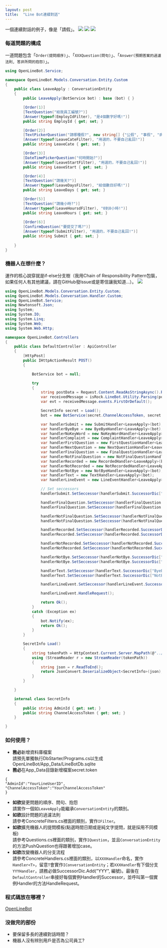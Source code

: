 ```yaml
---
layout: post
title:  "Line Bot連續對話"
---
```

一個連續對話的例子，像是「請假」。
![](../../../assets/misc/line1.png)
![](../../../assets/misc/line2.png)
![](../../../assets/misc/line3.png)

### 每道問題的構成
一道問題包含「``Order(提問順序)``」、「``XXXQuestion(問句)``」、「``Answer(預期答案的過濾法則, 答非所問的抱怨)``」。
~~~c#
using OpenLineBot.Service;

namespace OpenLineBot.Models.Conversation.Entity.Custom
{
    public class LeaveApply : ConversationEntity
    {
        public LeaveApply(BotService bot) : base (bot) { }

        [Order(1)]
        [TextQuestion("給我員工編號?")]
        [Answer(typeof(EmployIdFilter), "是4個數字好嗎!")]
        public string EmployId { get; set; }

        [Order(2)]
        [TextPickerQuestion("請哪種假?", new string[] {"公假", "事假", "病假"})]
        [Answer(typeof(LeaveCateFilter), "用選的，不要自己亂回!")]
        public string LeaveCate { get; set; }

        [Order(3)]
        [DateTimePickerQuestion("何時開始?")]
        [Answer(typeof(LeaveStartFilter), "用選的，不要自己亂回!")]
        public string LeaveStart { get; set; }

        [Order(4)]
        [TextQuestion("請幾天?")]
        [Answer(typeof(LeaveDaysFilter), "給個數目好嗎!")]
        public string LeaveDays { get; set; }

        [Order(5)]
        [TextQuestion("請幾小時?")]
        [Answer(typeof(LeaveHoursdFilter), "0到8小時!")]
        public string LeaveHours { get; set; }
        
        [Order(6)]
        [ConfirmQuestion("要提交了嗎?")]
        [Answer(typeof(SubmitFilter), "用選的，不要自己亂回!")]
        public string Submit { get; set; }
        
    }
}
~~~

### 機器人在想什麼？
運作的核心說穿就是if-else分支樹（我用Chain of Responsibility Pattern包裝，如果任何人有其他建議，請在GitHub發Issue或是寄信讓我知道...）。
![](../../../assets/misc/line4.png)
~~~c#
using OpenLineBot.Models.Conversation.Entity.Custom;
using OpenLineBot.Models.Conversation.Handler.Custom;
using OpenLineBot.Service;
using Newtonsoft.Json;
using System;
using System.IO;
using System.Linq;
using System.Web;
using System.Web.Http;

namespace OpenLineBot.Controllers
{
    public class DefaultController : ApiController
    {
        [HttpPost]
        public IHttpActionResult POST()
        {

            BotService bot = null;

            try
            {
                string postData = Request.Content.ReadAsStringAsync().Result;
                var receivedMessage = isRock.LineBot.Utility.Parsing(postData);
                var evt = receivedMessage.events.FirstOrDefault();

                SecretInfo secret = Load();
                bot = new BotService(secret.ChannelAccessToken, secret.AdminId, evt);

                var handlerSubmit = new SubmitHandler<LeaveApply>(bot);
                var handlerByeBye = new ByeByeHandler<LeaveApply>(bot);
                var handlerNoKeyWord = new NoKeyWordHandler<LeaveApply>(bot);
                var handlerComplaint = new ComplaintHandler<LeaveApply>(bot);
                var handlerFirstQuestion = new FirstQuestionHandler<LeaveApply>(bot);
                var handlerNextQuestion = new NextQuestionHandler<LeaveApply>(bot);
                var handlerFinalQuestion = new FinalQuestionHandler<LeaveApply>(bot);
                var handlerNotFinalQuestion = new NotFinalQuestionHandler<LeaveApply>(bot);
                var handlerRecorded = new RecordedHandler<LeaveApply>(bot);
                var handlerNotRecorded = new NotRecordedHandler<LeaveApply>(bot);
                var handlerNotBye = new NotByeHandler<LeaveApply>(bot);
                var handlerText = new TextHandler<LeaveApply>(bot);
                var handlerLineEvent = new LineEventHandler<LeaveApply>(bot);

                // Set seccessors
                handlerSubmit.SetSeccessor(handlerSubmit.SuccessorDic["ByeBye"], handlerByeBye);

                handlerFinalQuestion.SetSeccessor(handlerFinalQuestion.SuccessorDic["Submit"], handlerSubmit);
                handlerFinalQuestion.SetSeccessor(handlerFinalQuestion.SuccessorDic["ByeBye"], handlerByeBye);

                handlerNotFinalQuestion.SetSeccessor(handlerNotFinalQuestion.SuccessorDic["NextQuestion"], handlerNextQuestion);
                handlerNotFinalQuestion.SetSeccessor(handlerNotFinalQuestion.SuccessorDic["Complaint"], handlerComplaint);

                handlerRecorded.SetSeccessor(handlerRecorded.SuccessorDic["FinalQuestion"], handlerFinalQuestion);
                handlerRecorded.SetSeccessor(handlerRecorded.SuccessorDic["NotFinalQuestion"], handlerNotFinalQuestion);

                handlerNotRecorded.SetSeccessor(handlerNotRecorded.SuccessorDic["FirstQuestion"], handlerFirstQuestion);
                handlerNotRecorded.SetSeccessor(handlerNotRecorded.SuccessorDic["NoKeyWord"], handlerNoKeyWord);

                handlerNotBye.SetSeccessor(handlerNotBye.SuccessorDic["Recorded"], handlerRecorded);
                handlerNotBye.SetSeccessor(handlerNotBye.SuccessorDic["NotRecorded"], handlerNotRecorded);

                handlerText.SetSeccessor(handlerText.SuccessorDic["ByeBye"], handlerByeBye);
                handlerText.SetSeccessor(handlerText.SuccessorDic["NotBye"], handlerNotBye);

                handlerLineEvent.SetSeccessor(handlerLineEvent.SuccessorDic["Text"], handlerText);

                handlerLineEvent.HandleRequest();

                return Ok();
            }
            catch (Exception ex)
            {
                bot.Notify(ex);
                return Ok();
            }
        }

        SecretInfo Load()
        {
            string tokenPath = HttpContext.Current.Server.MapPath(@"../App_Data/secret.token");
            using (StreamReader r = new StreamReader(tokenPath))
            {
                string json = r.ReadToEnd();
                return JsonConvert.DeserializeObject<SecretInfo>(json);
            }
        }

    }

    internal class SecretInfo
    {
        public string AdminId { get; set; }
        public string ChannelAccessToken { get; set; }
    }

}
~~~

### 如何使用？
* **務必**新增資料庫檔案  
請預先單獨執行DbStarter/Programs.cs以生成OpenLineBot/App_Data/LineBotDb.sqlite
* **務必**在App_Data目錄新增檔案secret.token  
```
{
"AdminId":"YourLineUserID",
"ChannelAccessToken":"YourChannelAccessToken"
}
```

* **如欲**變更問題的順序、問句、抱怨  
請實作一個如``LeaveApply``能繼承``ConversationEntity``的類別。
* **如欲**設計問題的過濾法則  
請參考ConcreteFilters.cs裡面的類別，實作``IFilter``。
* **如欲**擴充機器人的提問模板(點選時間日期或是純文字提問，就是採用不同模板)  
請參考Questions.cs裡面的類別，實作``IQuestion``，並且``ConversationEntity``的方法PushQuestion也得跟著增加case。
* **如欲**改變機器人的分支流程  
請參考ConcreteHandlers.cs裡面的類別，以``XXXHandler``命名，實作``Handler<T>``，留意``T``會實作``IConversationEntity``；若``XXXHandler``有下個分支``YYYHandler``，請務必做SuccessorDic.Add("YYY", 編號)。最後在``DefaultController``串接好每個實例Handler的Successor，並呼叫第一個實例Handler的方法HandleRequest。

### 程式碼放在哪裡？
[OpenLineBot](https://github.com/codegleaner/OpenLineBot)

### 沒做完的部份
* 要保留多長的連續對話時間？
* 機器人沒有辨別用戶是否為公司員工?
